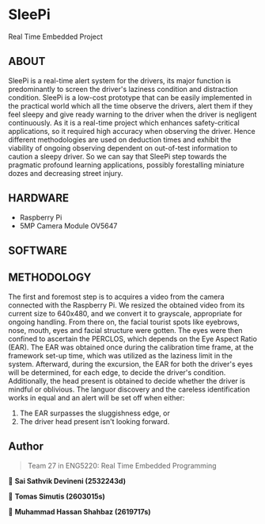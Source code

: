 # SleePi
Real Time Embedded Project
## ABOUT
SleePi is a real-time alert system for the drivers, its major function is predominantly to screen the driver's laziness condition and distraction condition. SleePi is a low-cost prototype that can be easily implemented in the practical world which all the time observe the drivers, alert them if they feel sleepy and give ready warning to the driver when the driver is negligent continuously. As it is a real-time project which enhances safety-critical applications, so it required high accuracy when observing the driver. Hence different methodologies are used on deduction times and exhibit the viability of ongoing observing dependent on out-of-test information to caution a sleepy driver. So we can say that SleePi step towards the pragmatic profound learning applications, possibly forestalling miniature dozes and decreasing street injury.

## HARDWARE
- Raspberry Pi
- 5MP Camera Module OV5647

## SOFTWARE




## METHODOLOGY
The first and foremost step is to acquires a video from the camera connected with the Raspberry Pi. We resized the obtained video from its current size to 640x480, and we convert it to grayscale, appropriate for ongoing handling. From there on, the facial tourist spots like eyebrows, nose, mouth, eyes and facial structure were gotten. The eyes were then confined to ascertain the PERCLOS, which depends on the Eye Aspect Ratio (EAR). The EAR was obtained once during the calibration time frame, at the framework set-up time, which was utilized as the laziness limit in the system. Afterward, during the excursion, the EAR for both the driver's eyes will be determined, for each edge, to decide the driver's condition. Additionally, the head present is obtained to decide whether the driver is mindful or oblivious. The languor discovery and the careless identification works in equal and an alert will be set off when either:
1. The EAR surpasses the sluggishness edge, or
2. The driver head present isn't looking forward.

## Author
>Team 27 in ENG5220: Real Time Embedded Programming

👤 **Sai Sathvik Devineni (2532243d)**

👤 **Tomas Simutis (2603015s)**

👤 **Muhammad Hassan Shahbaz (2619717s)**



